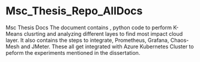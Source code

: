 # Msc_Thesis_Repo_AllDocs
Msc Thesis Docs
The document contains , python code to perform K-Means clusrting and analyzing different layes to find most impact cloud layer. 
It also contains the steps to integrate, Prometheus, Grafana, Chaos-Mesh and JMeter. These all get integrated with Azure Kubernetes Cluster to peform the experiments mentioned in the dissertation.

